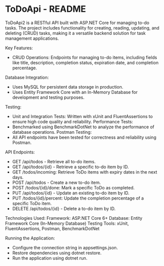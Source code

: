 # ToDoApi - README
ToDoApi2 is a RESTful API built with ASP.NET Core for managing to-do tasks. The project includes functionality for creating, reading, updating, and deleting (CRUD) tasks, making it a versatile backend solution for task management applications.

Key Features:
- CRUD Operations: Endpoints for managing to-do items, including fields like title, description, completion status, expiration date, and completion percentage.
  
Database Integration:
- Uses MySQL for persistent data storage in production.
- Uses Entity Framework Core with an In-Memory Database for development and testing purposes.
  
Testing:
- Unit and Integration Tests: Written with xUnit and FluentAssertions to ensure high code quality and reliability.
Performance Tests:
- Benchmarked using BenchmarkDotNet to analyze the performance of database operations.
Postman Testing:
- All API endpoints have been tested for correctness and reliability using Postman.
  
API Endpoints:
- GET /api/todos - Retrieve all to-do items.
- GET /api/todos/{id} - Retrieve a specific to-do item by ID.
- GET /todos/incoming: Retrieve ToDo items with expiry dates in the next days.
- POST /api/todos - Create a new to-do item.
- POST /todos/{id}/done: Mark a specific ToDo as completed.
- PUT /api/todos/{id} - Update an existing to-do item by ID.
- PUT /todos/{id}/percent: Update the completion percentage of a specific ToDo item.
- DELETE /api/todos/{id} - Delete a to-do item by ID.
  
Technologies Used:
Framework: ASP.NET Core 6+
Database: Entity Framework Core (In-Memory Database)
Testing Tools: xUnit, FluentAssertions, Postman, BenchmarkDotNet

Running the Application:
- Configure the connection string in appsettings.json.
- Restore dependencies using dotnet restore.
- Run the application using dotnet run.
